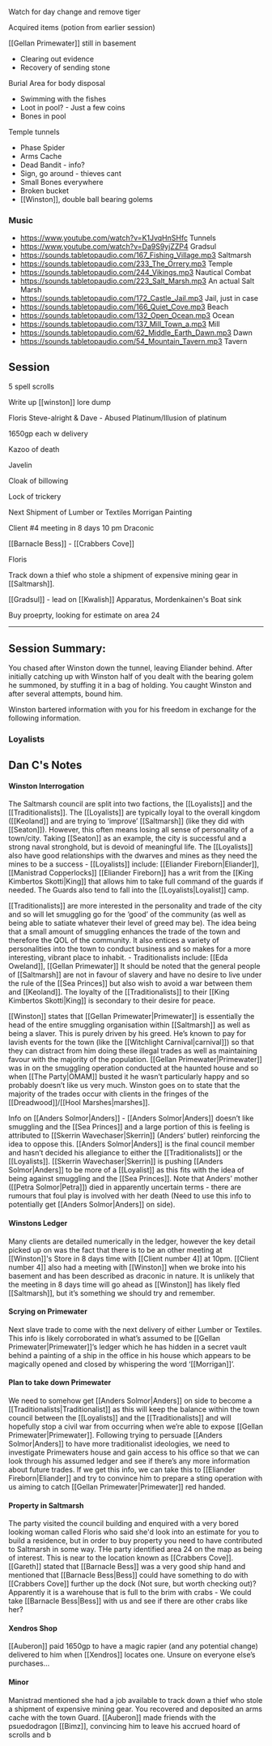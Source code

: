 Watch for day change and remove tiger



Acquired items (potion from earlier session)

[[Gellan Primewater]] still in basement
- Clearing out evidence
- Recovery of sending stone

Burial Area for body disposal
- Swimming with the fishes
- Loot in pool? - Just a few coins
- Bones in pool

Temple tunnels
- Phase Spider
- Arms Cache
- Dead Bandit - info?
- Sign, go around - thieves cant
- Small Bones everywhere
- Broken bucket
- [[Winston]], double ball bearing golems

### Music
- https://www.youtube.com/watch?v=K1JvqHnSHfc Tunnels
- https://www.youtube.com/watch?v=Da9S9yjZZP4 Gradsul
- https://sounds.tabletopaudio.com/167_Fishing_Village.mp3 Saltmarsh
- https://sounds.tabletopaudio.com/233_The_Orrery.mp3 Temple
- https://sounds.tabletopaudio.com/244_Vikings.mp3 Nautical Combat
- https://sounds.tabletopaudio.com/223_Salt_Marsh.mp3 An actual Salt Marsh
- https://sounds.tabletopaudio.com/172_Castle_Jail.mp3 Jail, just in case
- https://sounds.tabletopaudio.com/166_Quiet_Cove.mp3 Beach
- https://sounds.tabletopaudio.com/132_Open_Ocean.mp3 Ocean
- https://sounds.tabletopaudio.com/137_Mill_Town_a.mp3 Mill
- https://sounds.tabletopaudio.com/62_Middle_Earth_Dawn.mp3 Dawn
- https://sounds.tabletopaudio.com/54_Mountain_Tavern.mp3 Tavern

## Session

5 spell scrolls

Write up [[winston]] lore dump

Floris
Steve-alright & Dave - Abused
Platinum/Illusion of platinum



1650gp each w delivery


Kazoo of death

Javelin 

Cloak of billowing

Lock of trickery 

Next Shipment of Lumber or Textiles
Morrigan 
Painting

Client #4 meeting in 8 days
10 pm 
Draconic

[[Barnacle Bess]] - [[Crabbers Cove]]

Floris

Track down a thief who stole a shipment of expensive mining gear in [[Saltmarsh]].

[[Gradsul]] - lead on [[Kwalish]] Apparatus, Mordenkainen's Boat sink

Buy proeprty, looking for estimate on area 24 


<hr>

## Session Summary:

You chased after Winston down the tunnel, leaving Eliander behind. 
After initially catching up with Winston half of you dealt with the bearing golem he summoned, by stuffing it in a bag of holding. You caught Winston and after several attempts, bound him.

Winston bartered information with you for his freedom in exchange for the following information.


### Loyalists


## Dan C's Notes

#### Winston Interrogation

The Saltmarsh council are split into two factions, the [[Loyalists]] and the [[Traditionalists]]. The [[Loyalists]] are typically loyal to the overall kingdom ([[Keoland]] and are trying to ‘improve’ [[Saltmarsh]] (like they did with [[Seaton]]). However, this often means losing all sense of personality of a town/city. Taking [[Seaton]] as an example, the city is successful and a strong naval stronghold, but is devoid of meaningful life. The [[Loyalists]] also have good relationships with the dwarves and mines as they need the mines to be a success - [[Loyalists]] include: [[Eliander Fireborn|Eliander]], [[Manistrad Copperlocks]]
[[Eliander Fireborn]] has a writ from the [[King Kimbertos Skotti|King]] that allows him to take full command of the guards if needed. The Guards also tend to fall into the [[Loyalists|Loyalist]] camp.

[[Traditionalists]] are more interested in the personality and trade of the city and so will let smuggling go for the ‘good’ of the community (as well as being able to satiate whatever their level of greed may be). The idea being that a small amount of smuggling enhances the trade of the town and therefore the QOL of the community. It also entices a variety of personalities into the town to conduct business and so makes for a more interesting, vibrant place to inhabit. - Traditionalists include: [[Eda Oweland]], [[Gellan Primewater]] 
It should be noted that the general people of [[Saltmarsh]] are not in favour of slavery and have no desire to live under the rule of the [[Sea Princes]] but also wish to avoid a war between them and [[Keoland]]. The loyalty of the [[Traditionalists]] to their [[King Kimbertos Skotti|King]] is secondary to their desire for peace.

[[Winston]] states that [[Gellan Primewater|Primewater]] is essentially the head of the entire smuggling organisation within [[Saltmarsh]] as well as being a slaver. This is purely driven by his greed. He’s known to pay for lavish events for the town (like the [[Witchlight Carnival|carnival]]) so that they can distract from him doing these illegal trades as well as maintaining favour with the majority of the population. [[Gellan Primewater|Primewater]] was in on the smuggling operation conducted at the haunted house and so when [[The Party|OMAM]] busted it he wasn’t particularly happy and so probably doesn’t like us very much. Winston goes on to state that the majority of the trades occur with clients in the fringes of the [[Dreadwood]]/[[Hool Marshes|marshes]].

Info on [[Anders Solmor|Anders]] - [[Anders Solmor|Anders]] doesn’t like smuggling and the [[Sea Princes]] and a large portion of this is feeling is attributed to [[Skerrin Wavechaser|Skerrin]] (Anders’ butler) reinforcing the idea to oppose this. [[Anders Solmor|Anders]] is the final council member and hasn’t decided his allegiance to either the [[Traditionalists]] or the [[Loyalists]]. [[Skerrin Wavechaser|Skerrin]] is pushing [[Anders Solmor|Anders]] to be more of a [[Loyalist]] as this fits with the idea of being against smuggling and the [[Sea Princes]]. Note that Anders’ mother ([[Petra Solmor|Petra]]) died in apparently uncertain terms - there are rumours that foul play is involved with her death (Need to use this info to potentially get [[Anders Solmor|Anders]] on side).

#### Winstons Ledger

Many clients are detailed numerically in the ledger, however the key detail picked up on was the fact that there is to be an other meeting at [[Winston]]'s Store in 8 days time with [[Client number 4]] at 10pm. [[Client number 4]] also had a meeting with [[Winston]] when we broke into his basement and has been described as draconic in nature. It is unlikely that the meeting in 8 days time will go ahead as [[Winston]] has likely fled [[Saltmarsh]], but it’s something we should try and remember.

#### Scrying on Primewater

Next slave trade to come with the next delivery of either Lumber or Textiles. This info is likely corroborated in what’s assumed to be [[Gellan Primewater|Primewater]]’s ledger which he has hidden in a secret vault behind a painting of a ship in the office in his house which appears to be magically opened and closed by whispering the word ‘[[Morrigan]]’.

#### Plan to take down Primewater

We need to somehow get [[Anders Solmor|Anders]] on side to become a [[Traditionalists|Traditionalist]] as this will keep the balance within the town council between the [[Loyalists]] and the [[Traditionalists]] and will hopefully stop a civil war from occurring when we’re able to expose [[Gellan Primewater|Primewater]]. Following trying to persuade [[Anders Solmor|Anders]] to have more traditionalist ideologies, we need to investigate Primewaters house and gain access to his office so that we can look through his assumed ledger and see if there’s any more information about future trades. If we get this info, we can take this to [[Eliander Fireborn|Eliander]] and try to convince him to prepare a sting operation with us aiming to catch [[Gellan Primewater|Primewater]] red handed.

#### Property in Saltmarsh

The party visited the council building and enquired with a very bored looking woman called Floris who said she'd look into an estimate for you to build a residence, but in order to buy property you need to have contributed to Saltmarsh in some way. THe party identified area 24 on the map as being of interest. This is near to the location known as [[Crabbers Cove]]. [[Gareth]] stated that [[Barnacle Bess]] was a very good ship hand and mentioned that [[Barnacle Bess|Bess]] could have something to do with [[Crabbers Cove]] further up the dock (Not sure, but worth checking out)? Apparently it is a warehouse that is full to the brim with crabs - We could take [[Barnacle Bess|Bess]] with us and see if there are other crabs like her?

#### Xendros Shop

[[Auberon]] paid 1650gp to have a magic rapier (and any potential change) delivered to him when [[Xendros]] locates one. Unsure on everyone else’s purchases…

#### Minor
Manistrad mentioned she had a job available to track down a thief who stole a shipment of expensive mining gear. You recovered and deposited an arms cache with the town Guard.
[[Auberon]] made friends with the psuedodragon [[Bimz]], convincing him to leave his accrued hoard of scrolls and b

